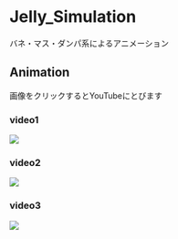 # Jelly_Simulation
バネ・マス・ダンパ系によるアニメーション

## Animation
画像をクリックするとYouTubeにとびます
### video1
[![](https://img.youtube.com/vi/iJesUjP3mcg/0.jpg)](https://www.youtube.com/watch?v=ITgq-sG6ssk)
### video2
[![](https://img.youtube.com/vi/iJesUjP3mcg/0.jpg)](https://www.youtube.com/watch?v=iJesUjP3mcg)
### video3
[![](https://img.youtube.com/vi/E2bCBQLDF1w/0.jpg)](https://www.youtube.com/watch?v=E2bCBQLDF1w)

